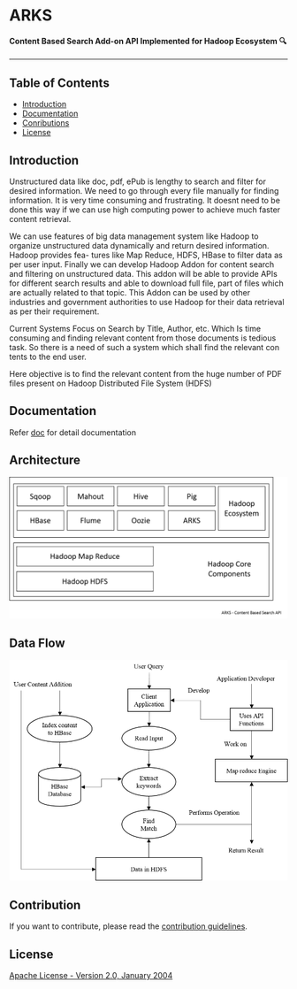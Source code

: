 # ARKS

#### Content Based Search Add-on API Implemented for Hadoop Ecosystem :mag:

---


## Table of Contents

- [Introduction](#introduction)
- [Documentation](#documentation)
- [Conributions](#contribution)
- [License](#license)



## Introduction

Unstructured data like doc, pdf, ePub is lengthy to search and filter for desired information. We need to go through every file manually for finding information. It is very time consuming and frustrating. It doesnt need to be done this way if we can use high computing power to achieve much faster content retrieval.

We can use features of big data management system like Hadoop to organize unstructured data dynamically and return desired information. Hadoop provides fea-
tures like Map Reduce, HDFS, HBase to filter data as per user input. Finally we can
develop Hadoop Addon for content search and filtering on unstructured data. This
addon will be able to provide APIs for different search results and able to download full file, part of files which are actually related to that topic.
This Addon can be used by other industries and government authorities to use Hadoop
for their data retrieval as per their requirement.

Current Systems Focus on Search by Title, Author, etc. Which Is time consuming and
finding relevant content from those documents is tedious task. So there is a need of such a system which shall find the relevant con tents to the end user.

Here objective is to find the relevant content from the huge number of PDF files present on Hadoop Distributed File System (HDFS)


## Documentation

Refer [doc](https://github.com/arks-api/arks-api/tree/master/doc) for detail documentation


## Architecture

![Architecture Diagram](https://raw.githubusercontent.com/arks-api/arks-api/master/doc/assignments/final-report-new-format/cbsa-layer-architecture.png)


## Data Flow

![Data Flow Diagram](https://raw.githubusercontent.com/arks-api/arks-api/master/doc/assignments/final-report-new-format/data_flow.png)


## Contribution
If you want to contribute, please read the [contribution guidelines](contributing.md).


## License

[Apache License - Version 2.0, January 2004](https://github.com/arks-api/arks-api/blob/master/LICENSE.txt)
